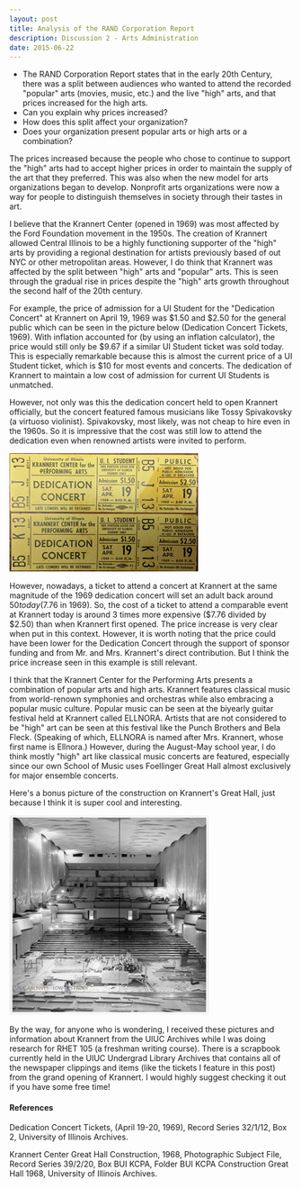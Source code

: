 ```yaml
---
layout: post
title: Analysis of the RAND Corporation Report
description: Discussion 2 - Arts Administration
date: 2015-06-22
---
```


* The RAND Corporation Report states that in the early 20th Century, there was a split between audiences who wanted to attend the recorded "popular" arts (movies, music, etc.) and the live "high" arts, and that prices increased for the high arts.
* Can you explain why prices increased?
* How does this split affect your organization?
* Does your organization present popular arts or high arts or a combination?

<!--more-->

The prices increased because the people who chose to continue to support the "high" arts had to accept higher prices in order to maintain the supply of the art that they preferred. This was also when the new model for arts organizations began to develop. Nonprofit arts organizations were now a way for people to distinguish themselves in society through their tastes in art.

I believe that the Krannert Center (opened in 1969) was most affected by the Ford Foundation movement in the 1950s. The creation of Krannert allowed Central Illinois to be a highly functioning supporter of the "high" arts by providing a regional destination for artists previously based of out NYC or other metropolitan areas. However, I do think that Krannert was affected by the split between "high" arts and "popular" arts. This is seen through the gradual rise in prices despite the "high" arts growth throughout the second half of the 20th century.

For example, the price of admission for a UI Student for the "Dedication Concert" at Krannert on April 19, 1969 was $1.50 and $2.50 for the general public which can be seen in the picture below (Dedication Concert Tickets, 1969). With inflation accounted for (by using an inflation calculator), the price would still only be $9.67 if a similar UI Student ticket was sold today. This is especially remarkable because this is almost the current price of a UI Student ticket, which is $10 for most events and concerts. The dedication of Krannert to maintain a low cost of admission for current UI Students is unmatched.

However, not only was this the dedication concert held to open Krannert officially, but the concert featured famous musicians like Tossy Spivakovsky (a virtuoso violinist). Spivakovsky, most likely, was not cheap to hire even in the 1960s. So it is impressive that the cost was still low to attend the dedication even when renowned artists were invited to perform.

![Discussion 2 Image 1](/img/discussion1.png)

However, nowadays, a ticket to attend a concert at Krannert at the same magnitude of the 1969 dedication concert will set an adult back around $50 today ($7.76 in 1969). So, the cost of a ticket to attend a comparable event at Krannert today is around 3 times more expensive ($7.76 divided by $2.50) than when Krannert first opened. The price increase is very clear when put in this context. However, it is worth noting that the price could have been lower for the Dedication Concert through the support of sponsor funding and from Mr. and Mrs. Krannert's direct contribution. But I think the price increase seen in this example is still relevant.

I think that the Krannert Center for the Performing Arts presents a combination of popular arts and high arts. Krannert features classical music from world-renown symphonies and orchestras while also embracing a popular music culture. Popular music can be seen at the biyearly guitar festival held at Krannert called ELLNORA. Artists that are not considered to be "high" art can be seen at this festival like the Punch Brothers and Bela Fleck. (Speaking of which, ELLNORA is named after Mrs. Krannert, whose first name is Ellnora.) However, during the August-May school year, I do think mostly "high" art like classical music concerts are featured, especially since our own School of Music uses Foellinger Great Hall almost exclusively for major ensemble concerts.

Here's a bonus picture of the construction on Krannert's Great Hall, just because I think it is super cool and interesting.

![Discussion 2 Image 2](/img/discussion2.png)

By the way, for anyone who is wondering, I received these pictures and information about Krannert from the UIUC Archives while I was doing research for RHET 105 (a freshman writing course). There is a scrapbook currently held in the UIUC Undergrad Library Archives that contains all of the newspaper clippings and items (like the tickets I feature in this post) from the grand opening of Krannert. I would highly suggest checking it out if you have some free time!

#### References

Dedication Concert Tickets, (April 19-20, 1969), Record Series 32/1/12, Box 2, University of Illinois Archives.

Krannert Center Great Hall Construction, 1968, Photographic Subject File, Record Series 39/2/20, Box BUI KCPA, Folder BUI KCPA Construction Great Hall 1968, University of Illinois Archives.
